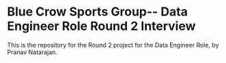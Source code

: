 # Blue Crow Sports Group-- Data Engineer Role Round 2 Interview
This is the repository for the Round 2 project for the Data Engineer Role, by Pranav Natarajan.
